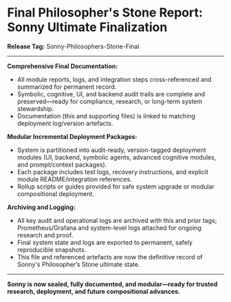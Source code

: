 Final Philosopher's Stone Report: Sonny Ultimate Finalization
============================================================

**Release Tag:** Sonny-Philosophers-Stone-Final

---

**Comprehensive Final Documentation:**
- All module reports, logs, and integration steps cross-referenced and summarized for permanent record.
- Symbolic, cognitive, UI, and backend audit trails are complete and preserved—ready for compliance, research, or long-term system stewardship.
- Documentation (this and supporting files) is linked to matching deployment log/version artefacts.

**Modular Incremental Deployment Packages:**
- System is partitioned into audit-ready, version-tagged deployment modules (UI, backend, symbolic agents, advanced cognitive modules, and prompt/context packages).
- Each package includes test logs, recovery instructions, and explicit module README/integration references.
- Rollup scripts or guides provided for safe system upgrade or modular compositional deployment.

**Archiving and Logging:**
- All key audit and operational logs are archived with this and prior tags; Prometheus/Grafana and system-level logs attached for ongoing research and proof.
- Final system state and logs are exported to permanent, safely reproducible snapshots.
- This file and referenced artefacts are now the definitive record of Sonny's Philosopher’s Stone ultimate state.

---

**Sonny is now sealed, fully documented, and modular—ready for trusted research, deployment, and future compositional advances.**
